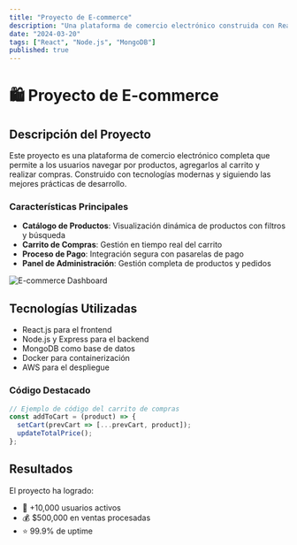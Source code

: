 ```yaml
---
title: "Proyecto de E-commerce"
description: "Una plataforma de comercio electrónico construida con React y Node.js"
date: "2024-03-20"
tags: ["React", "Node.js", "MongoDB"]
published: true
---
```


# 🛍️ Proyecto de E-commerce

## Descripción del Proyecto

Este proyecto es una plataforma de comercio electrónico completa que permite a los usuarios navegar por productos, agregarlos al carrito y realizar compras. Construido con tecnologías modernas y siguiendo las mejores prácticas de desarrollo.

### Características Principales

- **Catálogo de Productos**: Visualización dinámica de productos con filtros y búsqueda
- **Carrito de Compras**: Gestión en tiempo real del carrito
- **Proceso de Pago**: Integración segura con pasarelas de pago
- **Panel de Administración**: Gestión completa de productos y pedidos

![E-commerce Dashboard](https://images.unsplash.com/photo-1460925895917-afdab827c52f?w=800&auto=format&fit=crop)

## Tecnologías Utilizadas

- React.js para el frontend
- Node.js y Express para el backend
- MongoDB como base de datos
- Docker para containerización
- AWS para el despliegue

### Código Destacado

```javascript
// Ejemplo de código del carrito de compras
const addToCart = (product) => {
  setCart(prevCart => [...prevCart, product]);
  updateTotalPrice();
};
```

## Resultados

El proyecto ha logrado:
- 🚀 +10,000 usuarios activos
- 💰 $500,000 en ventas procesadas
- ⭐ 99.9% de uptime

